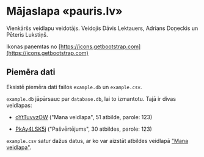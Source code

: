 # Mājaslapa «pauris.lv»

Vienkāršs veidlapu veidotājs. Veidojis Dāvis Lektauers, Adrians Doņeckis un Pēteris Lukstiņš.

Ikonas paņemtas no [https://icons.getbootstrap.com](https://icons.getbootstrap.com)

## Piemēra dati

Eksistē piemēra dati failos ```example.db``` un ```example.csv```.

```example.db``` jāpārsauc par ```database.db```, lai to izmantotu. Tajā ir divas veidlapas:

- [oYtTuvvzOW](http://127.0.0.1:5000/oYtTuvvzOW) ("Mana veidlapa", 51 atbilde, parole: 123)

- [PkAy4LSK5j](http://127.0.0.1:5000/PkAy4LSK5j) ("Pašvērtējums", 30 atbildes, parole: 123)

```example.csv``` satur dažus datus, ar ko var aizstāt atbildes veidlapā ["Mana veidlapa"](http://127.0.0.1:5000/oYtTuvvzOW).